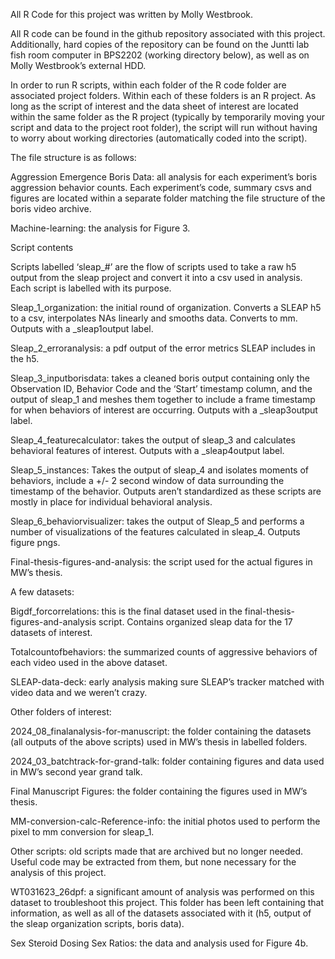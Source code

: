 All R Code for this project was written by Molly Westbrook.

All R code can be found in the github repository associated with this project. Additionally, hard copies of the repository can be found on the Juntti lab fish room computer in BPS2202 (working directory below), as well as on Molly Westbrook’s external HDD.

In order to run R scripts, within each folder of the R code folder are associated project folders. Within each of these folders is an R project. As long as the script of interest and the data sheet of interest are located within the same folder as the R project (typically by temporarily moving your script and data to the project root folder), the script will run without having to worry about working directories (automatically coded into the script). 

The file structure is as follows:

Aggression Emergence Boris Data: all analysis for each experiment’s boris aggression behavior counts. Each experiment’s code, summary csvs and figures are located within a separate folder matching the file structure of the boris video archive. 

Machine-learning: the analysis for Figure 3. 

Script contents

  Scripts labelled ‘sleap_#’ are the flow of scripts used to take a raw h5 output from the sleap project and convert it into a csv used in analysis. Each script is labelled with its purpose.
  
  Sleap_1_organization: the initial round of organization. Converts a SLEAP h5 to a csv, interpolates NAs linearly and smooths data. Converts to mm. Outputs with a _sleap1output label. 
 
  Sleap_2_erroranalysis: a pdf output of the error metrics SLEAP includes in the h5.
 
  Sleap_3_inputborisdata: takes a cleaned boris output containing only the Observation ID, Behavior Code and the ‘Start’ timestamp column, and the output of sleap_1 and meshes them together to include a frame timestamp for when behaviors of interest are occurring. Outputs with a _sleap3output label.
 
  Sleap_4_featurecalculator: takes the output of sleap_3 and calculates behavioral features of interest. Outputs with a _sleap4output label.
 
  Sleap_5_instances: Takes the output of sleap_4 and isolates moments of behaviors, include a +/- 2 second window of data surrounding the timestamp of the behavior. Outputs aren’t standardized as these 
scripts are mostly in place for individual behavioral analysis. 
  
  Sleap_6_behaviorvisualizer: takes the output of Sleap_5 and performs a number of visualizations of the features calculated in sleap_4. Outputs figure pngs. 
  
  Final-thesis-figures-and-analysis: the script used for the actual figures in MW’s thesis.

A few datasets:
  
  Bigdf_forcorrelations: this is the final dataset used in the final-thesis-figures-and-analysis script. Contains organized sleap data for the 17 datasets of interest. 
  
  Totalcountofbehaviors: the summarized counts of aggressive behaviors of each video used in the above dataset. 
  
  SLEAP-data-deck: early analysis making sure SLEAP’s tracker matched with video data and we weren’t crazy. 

Other folders of interest:
  
  2024_08_finalanalysis-for-manuscript: the folder containing the datasets (all outputs of the above scripts) used in MW’s thesis in labelled folders. 
 
  2024_03_batchtrack-for-grand-talk: folder containing figures and data used in MW’s second year grand talk. 
  
  Final Manuscript Figures: the folder containing the figures used in MW’s thesis. 
 
  MM-conversion-calc-Reference-info: the initial photos used to perform the pixel to mm conversion for sleap_1. 
 
  Other scripts: old scripts made that are archived but no longer needed. Useful code may be extracted from them, but none necessary for the analysis of this project. 
  
  WT031623_26dpf: a significant amount of analysis was performed on this dataset to troubleshoot this project. This folder has been left containing that information, as well as all of the datasets associated with it (h5, output of the sleap organization scripts, boris data).
  
Sex Steroid Dosing Sex Ratios: the data and analysis used for Figure 4b. 
